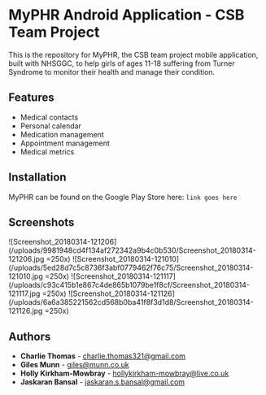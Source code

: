 # MyPHR Android Application - CSB Team Project
This is the repository for MyPHR, the CSB team project mobile application, built with NHSGGC, to help girls of ages 11-18 suffering from Turner Syndrome to monitor their health and manage their condition.

## Features
* Medical contacts
* Personal calendar
* Medication management
* Appointment management
* Medical metrics

## Installation
MyPHR can be found on the Google Play Store here: 
``` link goes here ```

## Screenshots
![Screenshot_20180314-121206](/uploads/9981948cd4f134af272342a9b4c0b530/Screenshot_20180314-121206.jpg =250x)
![Screenshot_20180314-121010](/uploads/5ed28d7c5c8736f3abf0779462f76c75/Screenshot_20180314-121010.jpg =250x)
![Screenshot_20180314-121117](/uploads/c93c415b1e867c4de865b1079be1f8cf/Screenshot_20180314-121117.jpg =250x)
![Screenshot_20180314-121126](/uploads/6a6a385221562cd568b0ba41f8f3d1d8/Screenshot_20180314-121126.jpg =250x)

## Authors
* **Charlie Thomas** - charlie.thomas321@gmail.com
* **Giles Munn** - giles@munn.co.uk
* **Holly Kirkham-Mowbray** - hollykirkham-mowbray@live.co.uk
* **Jaskaran Bansal** - jaskaran.s.bansal@gmail.com


